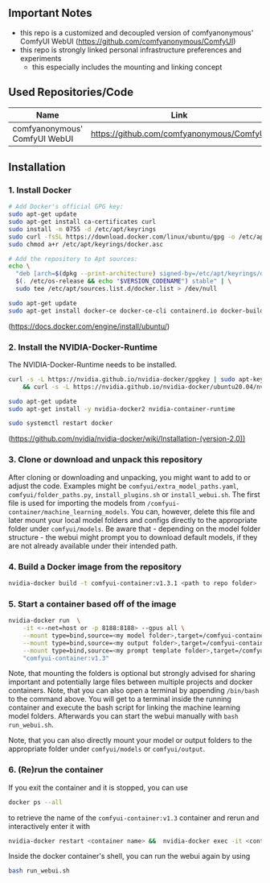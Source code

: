 ## Important Notes
- this repo is a customized and decoupled version of comfyanonymous' ComfyUI WebUI (https://github.com/comfyanonymous/ComfyUI) 
- this repo is strongly linked personal infrastructure preferences and experiments
    - this especially includes the mounting and linking concept

## Used Repositories/Code
| Name         | Link     | commit |
|--------------|-----------|------------|
| comfyanonymous' ComfyUI WebUI |  https://github.com/comfyanonymous/ComfyUI    |   dbb7dd3    |

## Installation
### 1. Install Docker

```sh
# Add Docker's official GPG key:
sudo apt-get update
sudo apt-get install ca-certificates curl
sudo install -m 0755 -d /etc/apt/keyrings
sudo curl -fsSL https://download.docker.com/linux/ubuntu/gpg -o /etc/apt/keyrings/docker.asc
sudo chmod a+r /etc/apt/keyrings/docker.asc

# Add the repository to Apt sources:
echo \
  "deb [arch=$(dpkg --print-architecture) signed-by=/etc/apt/keyrings/docker.asc] https://download.docker.com/linux/ubuntu \
  $(. /etc/os-release && echo "$VERSION_CODENAME") stable" | \
  sudo tee /etc/apt/sources.list.d/docker.list > /dev/null

sudo apt-get update
sudo apt-get install docker-ce docker-ce-cli containerd.io docker-buildx-plugin docker-compose-plugin
```
(https://docs.docker.com/engine/install/ubuntu/)

### 2. Install the NVIDIA-Docker-Runtime
The NVIDIA-Docker-Runtime needs to be installed.
```sh
curl -s -L https://nvidia.github.io/nvidia-docker/gpgkey | sudo apt-key add - \
    && curl -s -L https://nvidia.github.io/nvidia-docker/ubuntu20.04/nvidia-docker.list | sudo tee /etc/apt/sources.list.d/nvidia-docker.list

sudo apt-get update
sudo apt-get install -y nvidia-docker2 nvidia-container-runtime

sudo systemctl restart docker
```
(https://github.com/nvidia/nvidia-docker/wiki/Installation-(version-2.0))

### 3. Clone or download and unpack this repository

After cloning or downloading and unpacking, you might want to add to or adjust the code. Examples might be `comfyui/extra_model_paths.yaml`, `comfyui/folder_paths.py`, `install_plugins.sh` or `install_webui.sh`.
The first file is used for importing the models from `/comfyui-container/machine_learning_models`. You can, however, delete this file and later mount your local model folders and configs directly to the appropriate folder under `comfyui/models`. Be aware that - depending on the model folder structure - the webui might prompt you to download default models, if they are not already available under their intended path.

### 4. Build a Docker image from the repository
```sh
nvidia-docker build -t comfyui-container:v1.3.1 <path to repo folder>
```
### 5. Start a container based off of the image
```sh
nvidia-docker run  \
    -it <--net=host or -p 8188:8188> --gpus all \
    --mount type=bind,source=<my model folder>,target=/comfyui-container/machine_learning_models \
    --mount type=bind,source=<my output folder>,target=/comfyui-container/stable_diffusion_output \
    --mount type=bind,source=<my prompt template folder>,target=/comfyui-container/stable_diffusion_prompts \
    "comfyui-container:v1.3"
```

Note, that mounting the folders is optional but strongly advised for sharing important and potentially large files between multiple projects and docker containers.
Note, that you can also open a terminal by appending `/bin/bash` to the command above. You will get to a terminal inside the running container and execute the bash script for linking the machine learning model folders. Afterwards you can start the webui manually with `bash run_webui.sh`.

Note, that you can also directly mount your model or output folders to the appropriate folder under `comfyui/models` or `comfyui/output`.

### 6. (Re)run the container
If you exit the container and it is stopped, you can use 
```sh
docker ps --all
```
to retrieve the name of the `comfyui-container:v1.3` container and rerun and interactively enter it with
```sh
nvidia-docker restart <container name> &&  nvidia-docker exec -it <container name> /bin/bash
```
Inside the docker container's shell, you can run the webui again by using 
```sh
bash run_webui.sh
```

